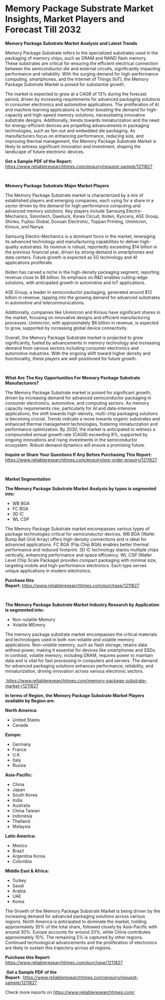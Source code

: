 <p><h1>Memory Package Substrate Market Insights, Market Players and Forecast Till 2032</h1></p><p><strong>Memory Package Substrate Market Analysis and Latest Trends</strong></p>
<p><p>Memory Package Substrate refers to the specialized substrates used in the packaging of memory chips, such as DRAM and NAND flash memory. These substrates are critical for ensuring the efficient electrical connection between the semiconductor die and external circuits, significantly impacting performance and reliability. With the surging demand for high-performance computing, smartphones, and the Internet of Things (IoT), the Memory Package Substrate Market is poised for substantial growth.</p><p>The market is expected to grow at a CAGR of 13% during the forecast period, driven by increasing requirements for advanced packaging solutions in consumer electronics and automotive applications. The proliferation of AI and machine learning applications is further boosting the demand for high-capacity and high-speed memory solutions, necessitating innovative substrate designs. Additionally, trends towards miniaturization and the need for energy-efficient devices are propelling advancements in packaging technologies, such as fan-out and embedded die packaging. As manufacturers focus on enhancing performance, reducing size, and improving thermal management, the Memory Package Substrate Market is likely to witness significant innovation and investment, shaping the landscape of future electronic devices.</p></p>
<p><strong>Get a Sample PDF of the Report:&nbsp;</strong> <a href="https://www.reliableresearchtimes.com/enquiry/request-sample/1211827?utm_campaign=3033&utm_medium=2&utm_source=Github&utm_content=ia&utm_term=24032025&utm_id=memory-package-substrate">https://www.reliableresearchtimes.com/enquiry/request-sample/1211827</a></p>
<p>&nbsp;</p>
<p><strong>Memory Package Substrate Major Market Players</strong></p>
<p><p>The Memory Package Substrate market is characterized by a mix of established players and emerging companies, each vying for a share in a sector driven by the demand for high-performance computing and advanced memory solutions. Key players include Samsung Electro-Mechanics, Simmtech, Daeduck, Korea Circuit, Ibiden, Kyocera, ASE Group, Shinko, Fujitsu Global, Doosan Electronic, Toppan Printing, Unimicron, Kinsus, and Nanya.</p><p>Samsung Electro-Mechanics is a dominant force in the market, leveraging its advanced technology and manufacturing capabilities to deliver high-quality substrates. Its revenue is robust, reportedly exceeding $14 billion in the previous financial year, driven by strong demand in smartphones and data centers. Future growth is expected as 5G technology and AI applications proliferate.</p><p>Ibiden has carved a niche in the high-density packaging segment, reporting revenue close to $8 billion. Its emphasis on R&D enables cutting-edge solutions, with anticipated growth in automotive and IoT applications. </p><p>ASE Group, a leader in semiconductor packaging, generated around $12 billion in revenue, tapping into the growing demand for advanced substrates in automotive and telecommunications. </p><p>Additionally, companies like Unimicron and Kinsus have significant shares in the market, focusing on innovative designs and efficient manufacturing processes. Unimicron, with approximately $6 billion in revenue, is expected to grow, supported by increasing global device connectivity.</p><p>Overall, the Memory Package Substrate market is projected to grow significantly, fueled by advancements in memory technology and increasing demand from various sectors including consumer electronics and automotive industries. With the ongoing shift toward higher density and functionality, these players are well-positioned for future growth.</p></p>
<p>&nbsp;</p>
<p><strong>What Are The Key Opportunities For Memory Package Substrate Manufacturers?</strong></p>
<p><p>The Memory Package Substrate market is poised for significant growth, driven by increasing demand for advanced semiconductor packaging in consumer electronics, automotive, and computing sectors. As memory capacity requirements rise, particularly for AI and data-intensive applications, the shift towards high-density, multi-chip packaging solutions is becoming crucial. Trends indicate a move towards organic substrates and enhanced thermal management technologies, fostering miniaturization and performance optimization. By 2030, the market is anticipated to witness a compounded annual growth rate (CAGR) exceeding 8%, supported by ongoing innovations and rising investments in the semiconductor ecosystem. Robust demand dynamics will ensure a promising future.</p></p>
<p><strong>Inquire or Share Your Questions If Any Before Purchasing This Report:</strong> <a href="https://www.reliableresearchtimes.com/enquiry/pre-order-enquiry/1211827?utm_campaign=3033&utm_medium=2&utm_source=Github&utm_content=ia&utm_term=24032025&utm_id=memory-package-substrate">https://www.reliableresearchtimes.com/enquiry/pre-order-enquiry/1211827</a></p>
<p>&nbsp;</p>
<p><strong>Market Segmentation</strong></p>
<p><strong>The Memory Package Substrate Market Analysis by types is segmented into:</strong></p>
<p><ul><li>WB BGA</li><li>FC BGA</li><li>3D IC</li><li>WL CSP</li></ul></p>
<p><p>The Memory Package Substrate market encompasses various types of package technologies critical for semiconductor devices. WB BGA (Wafer Bump Ball Grid Array) offers high-density connections and is ideal for advanced applications. FC BGA (Flip Chip BGA) enables better thermal performance and reduced footprint. 3D IC technology stacks multiple chips vertically, enhancing performance and space efficiency. WL CSP (Wafer Level Chip Scale Package) provides compact packaging with minimal size, targeting mobile and high-performance electronics. Each type serves unique applications in modern electronics.</p></p>
<p><strong>Purchase this Report:&nbsp;</strong><a href="https://www.reliableresearchtimes.com/purchase/1211827?utm_campaign=3033&utm_medium=2&utm_source=Github&utm_content=ia&utm_term=24032025&utm_id=memory-package-substrate">https://www.reliableresearchtimes.com/purchase/1211827</a></p>
<p>&nbsp;</p>
<p><strong>The Memory Package Substrate Market Industry Research by Application is segmented into:</strong></p>
<p><ul><li>Non-volatile Memory</li><li>Volatile MEmory</li></ul></p>
<p><p>The memory package substrate market encompasses the critical materials and technologies used in both non-volatile and volatile memory applications. Non-volatile memory, such as flash storage, retains data without power, making it essential for devices like smartphones and SSDs. In contrast, volatile memory, including DRAM, requires power to maintain data and is vital for fast processing in computers and servers. The demand for advanced packaging solutions enhances performance, reliability, and miniaturization, driving innovation across various electronic sectors.</p></p>
<p><a href="https://www.reliableresearchtimes.com/memory-package-substrate-market-r1211827?utm_campaign=3033&utm_medium=2&utm_source=Github&utm_content=ia&utm_term=24032025&utm_id=memory-package-substrate">&nbsp;https://www.reliableresearchtimes.com/memory-package-substrate-market-r1211827</a></p>
<p><strong>In terms of Region, the Memory Package Substrate Market Players available by Region are:</strong></p>
<p>
    <p> <strong> North America: </strong>
        <ul>
            <li>United States</li>
            <li>Canada</li>
        </ul>
        </p> 
    <p> <strong> Europe: </strong>
        <ul>
            <li>Germany</li>
            <li>France</li>
            <li>U.K.</li>
            <li>Italy</li>
            <li>Russia</li>
        </ul>
        </p> 
    <p> <strong> Asia-Pacific: </strong>
        <ul>
            <li>China</li>
            <li>Japan</li>
            <li>South Korea</li>
            <li>India</li>
            <li>Australia</li>
            <li>China Taiwan</li>
            <li>Indonesia</li>
            <li>Thailand</li>
            <li>Malaysia</li>
        </ul>
        </p> 
    <p> <strong> Latin America: </strong>
        <ul>
            <li>Mexico</li>
            <li>Brazil</li>
            <li>Argentina Korea</li>
            <li>Colombia</li>
        </ul>
        </p> 
    <p> <strong> Middle East & Africa: </strong>
        <ul>
            <li>Turkey</li>
            <li>Saudi</li>
            <li>Arabia</li>
            <li>UAE</li>
            <li>Korea</li>
        </ul>
    </p>
    </p>
<p><p>The Growth of the Memory Package Substrate Market is being driven by the increasing demand for advanced packaging solutions across various regions. North America is anticipated to dominate the market, holding approximately 35% of the total share, followed closely by Asia-Pacific with around 30%. Europe accounts for around 20%, while China contributes approximately 10%. The remaining 5% is captured by other regions. Continued technological advancements and the proliferation of electronics are likely to sustain this trajectory across all regions.</p></p>
<p><strong>Purchase this Report: </strong><a href="https://www.reliableresearchtimes.com/purchase/1211827?utm_campaign=3033&utm_medium=2&utm_source=Github&utm_content=ia&utm_term=24032025&utm_id=memory-package-substrate">https://www.reliableresearchtimes.com/purchase/1211827</a></p>
<p>&nbsp;<strong>Get a Sample PDF of the Report:&nbsp;&nbsp;</strong><a href="https://www.reliableresearchtimes.com/enquiry/request-sample/1211827?utm_campaign=3033&utm_medium=2&utm_source=Github&utm_content=ia&utm_term=24032025&utm_id=memory-package-substrate">https://www.reliableresearchtimes.com/enquiry/request-sample/1211827</a></p>
<p><strong></strong></p>
<p>Check more reports on <a href="https://www.reliableresearchtimes.com/?utm_campaign=3033&utm_medium=2&utm_source=Github&utm_content=ia&utm_term=24032025&utm_id=memory-package-substrate">https://www.reliableresearchtimes.com/</a></p>